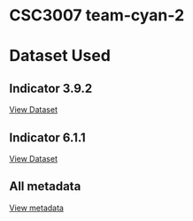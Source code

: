 # CSC3007 team-cyan-2

# Dataset Used

## Indicator 3.9.2
[View Dataset](https://unstats-undesa.opendata.arcgis.com/datasets/undesa::indicator-3-9-2-mortality-rate-attributed-to-unsafe-water-unsafe-sanitation-and-lack-of-hygiene-deaths-per-100-000-population/explore?location=4.310115%2C1.385045%2C3.26)

## Indicator 6.1.1
[View Dataset](https://unstats-undesa.opendata.arcgis.com/datasets/undesa::indicator-6-1-1-proportion-of-population-using-safely-managed-drinking-water-services-by-urban-rural-percent/explore?location=6.402038%2C1.232241%2C3.25)

## All metadata
[View metadata](https://unstats.un.org/sdgs/metadata)
